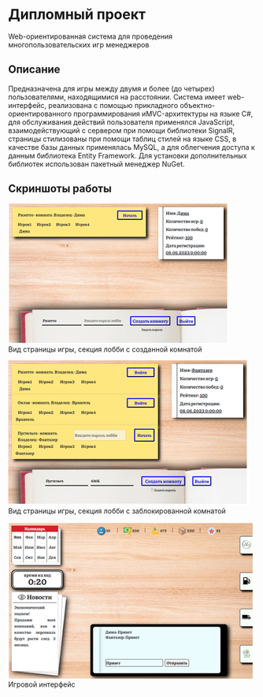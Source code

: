# Дипломный проект
Web-ориентированная система для проведения многопользовательских игр менеджеров 
## Описание
Предназначена для игры между двумя и более (до четырех) пользователями, находящимися на расстоянии. Система имеет web-интерфейс, реализована с помощью прикладного объектно-ориентированного программирования иMVC-архитектуры на языке С#, для обслуживания действий пользователя применялся JavaScript, взаимодействующий с сервером при помощи библиотеки SignalR, страницы стилизованы при помощи таблиц стилей на языке CSS, в качестве базы данных применялась MySQL, а для облегчения доступа к данным библиотека Entity Framework. Для установки дополнительных библиотек использован пакетный менеджер NuGet.
## Скриншоты работы
![Текст с описанием картинки](/images/image1.png)<br>
Вид страницы игры, секция лобби с созданной комнатой

![Текст с описанием картинки](/images/image2.png)<br>
Вид страницы игры, секция лобби с заблокированной комнатой

![Текст с описанием картинки](/images/image3.png)<br>
Игровой интерфейс